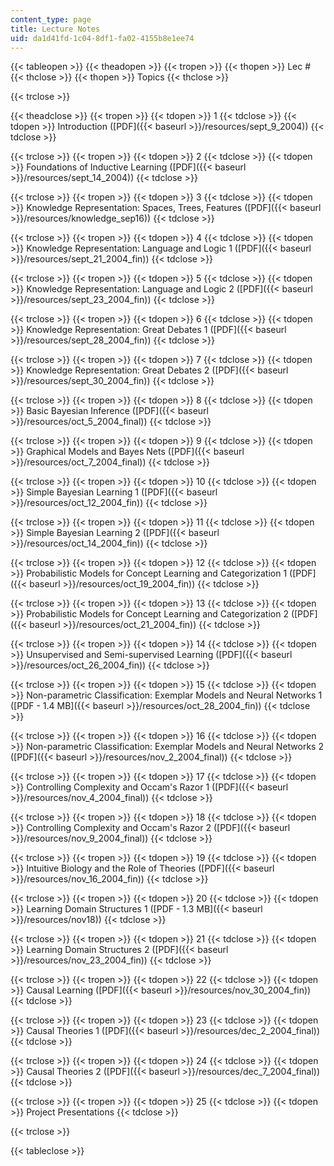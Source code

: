 ```yaml
---
content_type: page
title: Lecture Notes
uid: da1d41fd-1c04-8df1-fa02-4155b8e1ee74
---
```


{{< tableopen >}}
{{< theadopen >}}
{{< tropen >}}
{{< thopen >}}
Lec #
{{< thclose >}}
{{< thopen >}}
Topics
{{< thclose >}}

{{< trclose >}}

{{< theadclose >}}
{{< tropen >}}
{{< tdopen >}}
1
{{< tdclose >}}
{{< tdopen >}}
Introduction ([PDF]({{< baseurl >}}/resources/sept_9_2004))
{{< tdclose >}}

{{< trclose >}}
{{< tropen >}}
{{< tdopen >}}
2
{{< tdclose >}}
{{< tdopen >}}
Foundations of Inductive Learning ([PDF]({{< baseurl >}}/resources/sept_14_2004))
{{< tdclose >}}

{{< trclose >}}
{{< tropen >}}
{{< tdopen >}}
3
{{< tdclose >}}
{{< tdopen >}}
Knowledge Representation: Spaces, Trees, Features ([PDF]({{< baseurl >}}/resources/knowledge_sep16))
{{< tdclose >}}

{{< trclose >}}
{{< tropen >}}
{{< tdopen >}}
4
{{< tdclose >}}
{{< tdopen >}}
Knowledge Representation: Language and Logic 1 ([PDF]({{< baseurl >}}/resources/sept_21_2004_fin))
{{< tdclose >}}

{{< trclose >}}
{{< tropen >}}
{{< tdopen >}}
5
{{< tdclose >}}
{{< tdopen >}}
Knowledge Representation: Language and Logic 2 ([PDF]({{< baseurl >}}/resources/sept_23_2004_fin))
{{< tdclose >}}

{{< trclose >}}
{{< tropen >}}
{{< tdopen >}}
6
{{< tdclose >}}
{{< tdopen >}}
Knowledge Representation: Great Debates 1 ([PDF]({{< baseurl >}}/resources/sept_28_2004_fin))
{{< tdclose >}}

{{< trclose >}}
{{< tropen >}}
{{< tdopen >}}
7
{{< tdclose >}}
{{< tdopen >}}
Knowledge Representation: Great Debates 2 ([PDF]({{< baseurl >}}/resources/sept_30_2004_fin))
{{< tdclose >}}

{{< trclose >}}
{{< tropen >}}
{{< tdopen >}}
8
{{< tdclose >}}
{{< tdopen >}}
Basic Bayesian Inference ([PDF]({{< baseurl >}}/resources/oct_5_2004_final))
{{< tdclose >}}

{{< trclose >}}
{{< tropen >}}
{{< tdopen >}}
9
{{< tdclose >}}
{{< tdopen >}}
Graphical Models and Bayes Nets ([PDF]({{< baseurl >}}/resources/oct_7_2004_final))
{{< tdclose >}}

{{< trclose >}}
{{< tropen >}}
{{< tdopen >}}
10
{{< tdclose >}}
{{< tdopen >}}
Simple Bayesian Learning 1 ([PDF]({{< baseurl >}}/resources/oct_12_2004_fin))
{{< tdclose >}}

{{< trclose >}}
{{< tropen >}}
{{< tdopen >}}
11
{{< tdclose >}}
{{< tdopen >}}
Simple Bayesian Learning 2 ([PDF]({{< baseurl >}}/resources/oct_14_2004_fin))
{{< tdclose >}}

{{< trclose >}}
{{< tropen >}}
{{< tdopen >}}
12
{{< tdclose >}}
{{< tdopen >}}
Probabilistic Models for Concept Learning and Categorization 1 ([PDF]({{< baseurl >}}/resources/oct_19_2004_fin))
{{< tdclose >}}

{{< trclose >}}
{{< tropen >}}
{{< tdopen >}}
13
{{< tdclose >}}
{{< tdopen >}}
Probabilistic Models for Concept Learning and Categorization 2 ([PDF]({{< baseurl >}}/resources/oct_21_2004_fin))
{{< tdclose >}}

{{< trclose >}}
{{< tropen >}}
{{< tdopen >}}
14
{{< tdclose >}}
{{< tdopen >}}
Unsupervised and Semi-supervised Learning ([PDF]({{< baseurl >}}/resources/oct_26_2004_fin))
{{< tdclose >}}

{{< trclose >}}
{{< tropen >}}
{{< tdopen >}}
15
{{< tdclose >}}
{{< tdopen >}}
Non-parametric Classification: Exemplar Models and Neural Networks 1 ([PDF - 1.4 MB]({{< baseurl >}}/resources/oct_28_2004_fin))
{{< tdclose >}}

{{< trclose >}}
{{< tropen >}}
{{< tdopen >}}
16
{{< tdclose >}}
{{< tdopen >}}
Non-parametric Classification: Exemplar Models and Neural Networks 2 ([PDF]({{< baseurl >}}/resources/nov_2_2004_final))
{{< tdclose >}}

{{< trclose >}}
{{< tropen >}}
{{< tdopen >}}
17
{{< tdclose >}}
{{< tdopen >}}
Controlling Complexity and Occam's Razor 1 ([PDF]({{< baseurl >}}/resources/nov_4_2004_final))
{{< tdclose >}}

{{< trclose >}}
{{< tropen >}}
{{< tdopen >}}
18
{{< tdclose >}}
{{< tdopen >}}
Controlling Complexity and Occam's Razor 2 ([PDF]({{< baseurl >}}/resources/nov_9_2004_final))
{{< tdclose >}}

{{< trclose >}}
{{< tropen >}}
{{< tdopen >}}
19
{{< tdclose >}}
{{< tdopen >}}
Intuitive Biology and the Role of Theories ([PDF]({{< baseurl >}}/resources/nov_16_2004_fin))
{{< tdclose >}}

{{< trclose >}}
{{< tropen >}}
{{< tdopen >}}
20
{{< tdclose >}}
{{< tdopen >}}
Learning Domain Structures 1 ([PDF - 1.3 MB]({{< baseurl >}}/resources/nov18))
{{< tdclose >}}

{{< trclose >}}
{{< tropen >}}
{{< tdopen >}}
21
{{< tdclose >}}
{{< tdopen >}}
Learning Domain Structures 2 ([PDF]({{< baseurl >}}/resources/nov_23_2004_fin))
{{< tdclose >}}

{{< trclose >}}
{{< tropen >}}
{{< tdopen >}}
22
{{< tdclose >}}
{{< tdopen >}}
Causal Learning ([PDF]({{< baseurl >}}/resources/nov_30_2004_fin))
{{< tdclose >}}

{{< trclose >}}
{{< tropen >}}
{{< tdopen >}}
23
{{< tdclose >}}
{{< tdopen >}}
Causal Theories 1 ([PDF]({{< baseurl >}}/resources/dec_2_2004_final))
{{< tdclose >}}

{{< trclose >}}
{{< tropen >}}
{{< tdopen >}}
24
{{< tdclose >}}
{{< tdopen >}}
Causal Theories 2 ([PDF]({{< baseurl >}}/resources/dec_7_2004_final))
{{< tdclose >}}

{{< trclose >}}
{{< tropen >}}
{{< tdopen >}}
25
{{< tdclose >}}
{{< tdopen >}}
Project Presentations
{{< tdclose >}}

{{< trclose >}}

{{< tableclose >}}